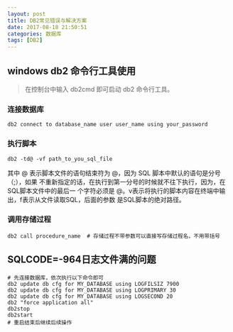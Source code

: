 ```yaml
---
layout: post
title: DB2常见错误与解决方案
date: 2017-08-18 21:50:51
categories: 数据库
tags: [DB2]
---
```

## windows db2 命令行工具使用

>在控制台中输入 db2cmd 即可启动 db2 命令行工具。

### 连接数据库
```
db2 connect to database_name user user_name using your_password
```
### 执行脚本
```
db2 -td@ -vf path_to_you_sql_file
```
其中 @ 表示脚本文件的语句结束符为 @，因为 SQL 脚本中默认的语句是分号（;），如果
不重新指定的话，在执行到第一分号的时候就不往下执行，因为，在SQL脚本文件中的最后一
个字符必须是 @。v表示将执行的脚本内容在终端中输出，f表示从文件读取SQL，后面的参数
是SQL脚本的绝对路径。

### 调用存储过程
```
db2 call procedure_name  # 存储过程不带参数可以直接写存储过程名，不用带括号
```

## SQLCODE=-964日志文件满的问题

```
# 先连接数据库，依次执行以下命令即可
db2 update db cfg for MY_DATABASE using LOGFILSIZ 7900  
db2 update db cfg for MY_DATABASE using LOGPRIMARY 30  
db2 update db cfg for MY_DATABASE using LOGSECOND 20
db2 "force application all"
db2stop  
db2start
# 重启结束后继续后续操作
```
